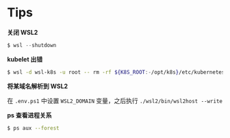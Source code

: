 # Tips

**关闭 WSL2**

```powershell
$ wsl --shutdown
```

**kubelet 出错**

```bash
$ wsl -d wsl-k8s -u root -- rm -rf ${K8S_ROOT:-/opt/k8s}/etc/kubernetes/kubelet-bootstrap.kubeconfig
```

**将某域名解析到 WSL2**

在 `.env.ps1` 中设置 `WSL2_DOMAIN` 变量，之后执行 `./wsl2/bin/wsl2host --write`

**ps 查看进程关系**

```bash
$ ps aux --forest
```
